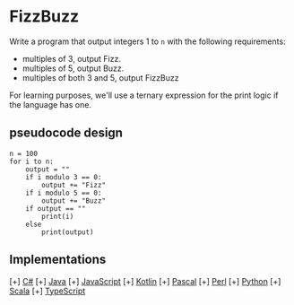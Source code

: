 # FizzBuzz

Write a program that output integers 1 to `n` with the following requirements:

* multiples of 3, output Fizz.
* multiples of 5, output Buzz.
* multiples of both 3 and 5, output FizzBuzz

For learning purposes, we'll use a ternary expression for the print logic if the language has one.

## pseudocode design

```text
n = 100
for i to n:
    output = ""
    if i modulo 3 == 0:
        output += "Fizz"
    if i modulo 5 == 0:
        output += "Buzz"
    if output == ""
        print(i)
    else
        print(output)
```

## Implementations

[+] [C#](https://github.com/WalterMarch/wm-csharp-playground/tree/main/fizzbuzz)
[+] [Java](https://github.com/WalterMarch/wm-java-playground/tree/main/fizzbuzz)
[+] [JavaScript](https://github.com/WalterMarch/wm-javascript-playground/tree/main/fizzbuzz)
[+] [Kotlin](https://github.com/WalterMarch/wm-kotlin-playground/tree/main/fizzbuzz)
[+] [Pascal](https://github.com/WalterMarch/wm-pascal-playground/tree/main/fizzbuzz)
[+] [Perl](https://github.com/WalterMarch/wm-perl-playground/tree/main/fizzbuzz)
[+] [Python](https://github.com/WalterMarch/wm-python-playground/tree/main/fizzbuzz)
[+] [Scala](https://github.com/WalterMarch/wm-scala-playground/tree/main/fizzbuzz)
[+] [TypeScript](https://github.com/WalterMarch/wm-typescript-playground/tree/main/fizzbuzz)
